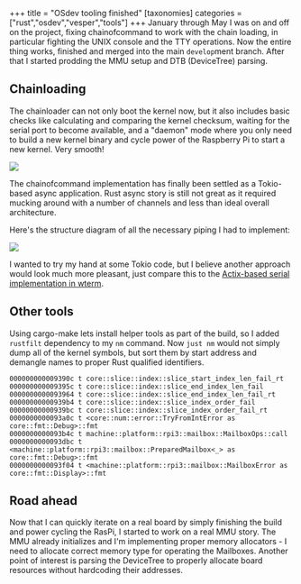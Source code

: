 +++
title = "OSdev tooling finished"
[taxonomies]
categories = ["rust","osdev","vesper","tools"]
+++
January through May I was on and off on the project, fixing chainofcommand to work with the chain loading, in particular fighting the UNIX console and the TTY operations. Now the entire thing works, finished and merged into the main `develop`ment branch. After that I started prodding the MMU setup and DTB (DeviceTree) parsing.

<!-- more -->

## Chainloading

The chainloader can not only boot the kernel now, but it also includes basic checks like calculating and comparing the kernel checksum, waiting for the serial port to become available, and a "daemon" mode where you only need to build a new kernel binary and cycle power of the Raspberry Pi to start a new kernel. Very smooth!

![](/images/chainboot.jpg)

The chainofcommand implementation has finally been settled as a Tokio-based async application. Rust async story is still not great as it required mucking around with a number of channels and less than ideal overall architecture.

Here's the structure diagram of all the necessary piping I had to implement:

![](/images/chainofcommand_serial.png)

I wanted to try my hand at some Tokio code, but I believe another approach would look much more pleasant, just compare this to the [Actix-based serial implementation in wterm](https://github.com/dotcypress/wterm/blob/master/src/bridge.rs).

## Other tools

Using cargo-make lets install helper tools as part of the build, so I added `rustfilt` dependency to my `nm` command. Now `just nm` would not simply dump all of the kernel symbols, but sort them by start address and demangle names to proper Rust qualified identifiers.

```
000000000009390c t core::slice::index::slice_start_index_len_fail_rt
000000000009395c t core::slice::index::slice_end_index_len_fail
0000000000093964 t core::slice::index::slice_end_index_len_fail_rt
00000000000939b4 t core::slice::index::slice_index_order_fail
00000000000939bc t core::slice::index::slice_index_order_fail_rt
0000000000093a0c t <core::num::error::TryFromIntError as core::fmt::Debug>::fmt
0000000000093b4c t machine::platform::rpi3::mailbox::MailboxOps::call
0000000000093dbc t <machine::platform::rpi3::mailbox::PreparedMailbox<_> as core::fmt::Debug>::fmt
0000000000093f04 t <machine::platform::rpi3::mailbox::MailboxError as core::fmt::Display>::fmt
```

## Road ahead

Now that I can quickly iterate on a real board by simply finishing the build and power cycling the RasPi, I started to work on a real MMU story. The MMU already initializes and I'm implementing proper memory allocators - I need to allocate correct memory type for operating the Mailboxes. Another point of interest is parsing the DeviceTree to properly allocate board resources without hardcoding their addresses.
